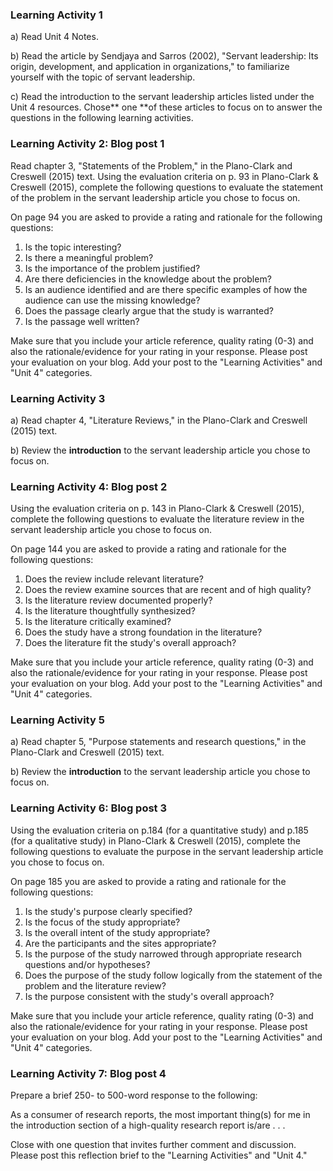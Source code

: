 ### Learning Activity 1

a\) Read Unit 4 Notes.

b\) Read the article by Sendjaya and Sarros \(2002\), "Servant leadership: Its origin, development, and application in organizations," to familiarize yourself with the topic of servant leadership.

c\) Read the introduction to the servant leadership articles listed under the Unit 4 resources. Chose** one **of these articles to focus on to answer the questions in the following learning activities.

### Learning Activity 2: Blog post 1

Read chapter 3, "Statements of the Problem," in the Plano-Clark and Creswell \(2015\) text. Using the evaluation criteria on p. 93 in Plano-Clark & Creswell \(2015\), complete the following questions to evaluate the statement of the problem in the servant leadership article you chose to focus on.

On page 94 you are asked to provide a rating and rationale for the following questions:

1. Is the topic interesting?
2. Is there a meaningful problem?
3. Is the importance of the problem justified?
4. Are there deficiencies in the knowledge about the problem?
5. Is an audience identified and are there specific examples of how the audience can use the missing knowledge?
6. Does the passage clearly argue that the study is warranted?
7. Is the passage well written?

Make sure that you include your article reference, quality rating \(0-3\) and also the rationale/evidence for your rating in your response.  Please post your evaluation on your blog.  Add your post to the "Learning Activities" and "Unit 4" categories.

### Learning Activity 3

a\) Read chapter 4, "Literature Reviews," in the Plano-Clark and Creswell \(2015\) text.

b\) Review the **introduction** to the servant leadership article you chose to focus on.

### Learning Activity 4: Blog post 2

Using the evaluation criteria on p. 143 in Plano-Clark & Creswell \(2015\), complete the following questions to evaluate the literature review in the servant leadership article you chose to focus on.

On page 144 you are asked to provide a rating and rationale for the following questions:

1. Does the review include relevant literature?
2. Does the review examine sources that are recent and of high quality?
3. Is the literature review documented properly?
4. Is the literature thoughtfully synthesized?
5. Is the literature critically examined?
6. Does the study have a strong foundation in the literature?
7. Does the literature fit the study's overall approach?

Make sure that you include your article reference, quality rating \(0-3\) and also the rationale/evidence for your rating in your response.  Please post your evaluation on your blog. Add your post to the "Learning Activities" and "Unit 4" categories.

### Learning Activity 5

a\) Read chapter 5, "Purpose statements and research questions," in the Plano-Clark and Creswell \(2015\) text.

b\) Review the **introduction** to the servant leadership article you chose to focus on.

### Learning Activity 6: Blog post 3

Using the evaluation criteria on p.184 \(for a quantitative study\) and p.185 \(for a qualitative study\) in Plano-Clark & Creswell \(2015\), complete the following questions to evaluate the purpose in the servant leadership article you chose to focus on.

On page 185 you are asked to provide a rating and rationale for the following questions:

1. Is the study's purpose clearly specified?
2. Is the focus of the study appropriate?
3. Is the overall intent of the study appropriate?
4. Are the participants and the sites appropriate?
5. Is the purpose of the study narrowed through appropriate research questions and/or hypotheses?
6. Does the purpose of the study follow logically from the statement of the problem and the literature review?
7. Is the purpose consistent with the study's overall approach?

Make sure that you include your article reference, quality rating \(0-3\) and also the rationale/evidence for your rating in your response.  Please post your evaluation on your blog. Add your post to the "Learning Activities" and "Unit 4" categories.

### Learning Activity 7: Blog post 4

Prepare a brief 250- to 500-word response to the following:

As a consumer of research reports, the most important thing\(s\) for me in the introduction section of a high-quality research report is/are . . .

Close with one question that invites further comment and discussion. Please post this reflection brief to the "Learning Activities" and "Unit 4."

